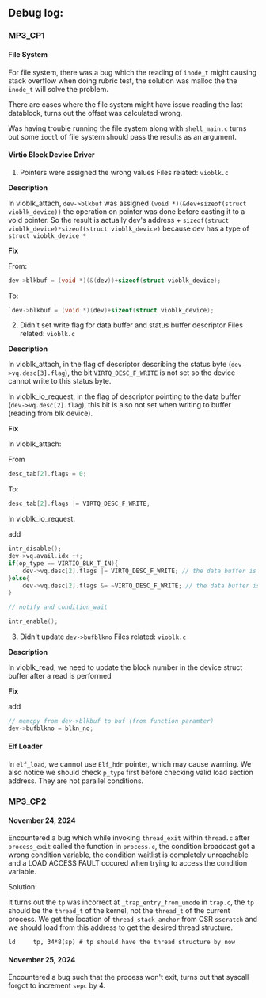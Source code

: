 ## Debug log:

### MP3_CP1

#### File System

For file system, there was a bug which the reading of `inode_t` might causing stack overflow when doing rubric test, the solution was malloc the the `inode_t` will solve the problem.

There are cases where the file system might have issue reading the last datablock, turns out the offset was calculated wrong.

Was having trouble running the file system along with `shell_main.c` turns out some `ioctl` of file system should pass the results as an argument.

#### Virtio Block Device Driver

1. Pointers were assigned the wrong values
   Files related: `vioblk.c`

**Description**

In vioblk_attach, `dev->blkbuf` was assigned `(void *)(&dev+sizeof(struct vioblk_device))` the operation on pointer was done before casting it to a void pointer.
So the result is actually dev's address + `sizeof(struct vioblk_device)*sizeof(struct vioblk_device)` because dev has a type of `struct vioblk_device *`

**Fix**

From:

```C
dev->blkbuf = (void *)(&(dev))+sizeof(struct vioblk_device);
```

To:

```C
`dev->blkbuf = (void *)(dev)+sizeof(struct vioblk_device);
```

2. Didn't set write flag for data buffer and status buffer descriptor
   Files related: `vioblk.c`

**Description**

In vioblk_attach, in the flag of descriptor describing the status byte (`dev->vq.desc[3].flag`), the bit `VIRTQ_DESC_F_WRITE` is not set so the device cannot write to this status byte.

In vioblk_io_request, in the flag of descriptor pointing to the data buffer (`dev->vq.desc[2].flag`), this bit is also not set when writing to buffer (reading from blk device).

**Fix**

In vioblk_attach:

From

```C
desc_tab[2].flags = 0;
```

To:

```C
desc_tab[2].flags |= VIRTQ_DESC_F_WRITE;
```

In vioblk_io_request:

add

```C
intr_disable();
dev->vq.avail.idx ++;
if(op_type == VIRTIO_BLK_T_IN){
    dev->vq.desc[2].flags |= VIRTQ_DESC_F_WRITE; // the data buffer is device-writable
}else{
    dev->vq.desc[2].flags &= ~VIRTQ_DESC_F_WRITE; // the data buffer is not device-writable in a write operation
}

// notify and condition_wait

intr_enable();

```

3. Didn't update `dev->bufblkno`
   Files related: `vioblk.c`

**Description**

In vioblk_read, we need to update the block number in the device struct buffer after a read is performed

**Fix**

add

```C
// memcpy from dev->blkbuf to buf (from function paramter)
dev->bufblkno = blkn_no;
```

#### Elf Loader

In `elf_load`, we cannot use `Elf_hdr` pointer, which may cause warning. We also notice we should check `p_type` first before checking valid load section address.
They are not parallel conditions.

### MP3_CP2

#### November 24, 2024

Encountered a bug which while invoking `thread_exit` within `thread.c` after `process_exit` called the function in `process.c`, the condition broadcast got a wrong condition variable, the condition waitlist is completely unreachable and a LOAD ACCESS FAULT occured when trying to access the condition variable.

Solution:

It turns out the `tp` was incorrect at `_trap_entry_from_umode` in `trap.c`, the `tp` should be the `thread_t` of the kernel, not the `thread_t` of the current process. We get the location of `thread_stack_anchor` from CSR `sscratch` and we should load from this address to get the desired thread structure.

```assembly
ld     tp, 34*8(sp) # tp should have the thread structure by now
```



#### November 25, 2024

Encountered a bug such that the process won't exit, turns out that syscall forgot to increment `sepc` by 4.

